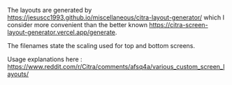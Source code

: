 The layouts are generated by https://jesuscc1993.github.io/miscellaneous/citra-layout-generator/ which I consider more convenient than the better known https://citra-screen-layout-generator.vercel.app/generate.

The filenames state the scaling used for top and bottom screens.

Usage explanations here : https://www.reddit.com/r/Citra/comments/afsq4a/various_custom_screen_layouts/
